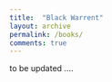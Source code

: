 ```yaml
---
title:  "Black Warrent"
layout: archive
permalink: /books/
comments: true
---
```


to be updated ....
